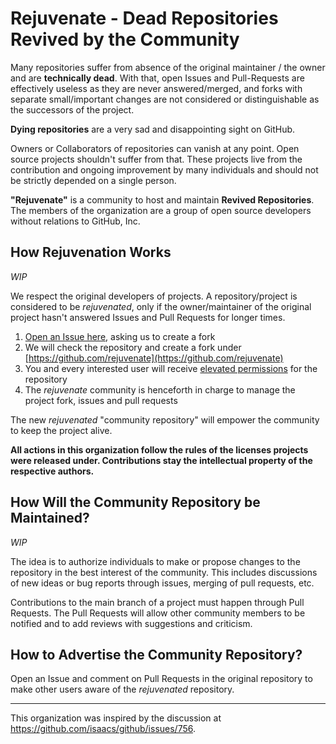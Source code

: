 # Rejuvenate - Dead Repositories Revived by the Community

Many repositories suffer from absence of the original maintainer / the owner and are **technically dead**.
With that, open Issues and Pull-Requests are effectively useless as they are never answered/merged, and forks with separate small/important changes are not considered or distinguishable as the successors of the project.

**Dying repositories** are a very sad and disappointing sight on GitHub.

Owners or Collaborators of repositories can vanish at any point.
Open source projects shouldn't suffer from that.
These projects live from the contribution and ongoing improvement by many individuals and should not be strictly depended on a single person.

**"Rejuvenate"** is a community to host and maintain **Revived Repositories**.
The members of the organization are a group of open source developers without relations to GitHub, Inc.

## How Rejuvenation Works

*WIP*

We respect the original developers of projects.
A repository/project is considered to be *rejuvenated*, only if the owner/maintainer of the original project hasn't answered Issues and Pull Requests for longer times.

1. [Open an Issue here](https://github.com/rejuvenate/rejuvenate/issues), asking us to create a fork
2. We will check the repository and create a fork under [https://github.com/rejuvenate](https://github.com/rejuvenate)
3. You and every interested user will receive [elevated permissions](https://help.github.com/articles/repository-permission-levels-for-an-organization) for the repository
4. The *rejuvenate* community is henceforth in charge to manage the project fork, issues and pull requests

The new *rejuvenated* "community repository" will empower the community to keep the project alive.

**All actions in this organization follow the rules of the licenses projects were released under.
Contributions stay the intellectual property of the respective authors.**

## How Will the Community Repository be Maintained?

*WIP*

The idea is to authorize individuals to make or propose changes to the repository in the best interest of the community.
This includes discussions of new ideas or bug reports through issues, merging of pull requests, etc.

Contributions to the main branch of a project must happen through Pull Requests.
The Pull Requests will allow other community members to be notified and to add reviews with suggestions and criticism.

## How to Advertise the Community Repository?

Open an Issue and comment on Pull Requests in the original repository to make other users aware of the *rejuvenated* repository.

----

This organization was inspired by the discussion at https://github.com/isaacs/github/issues/756.
